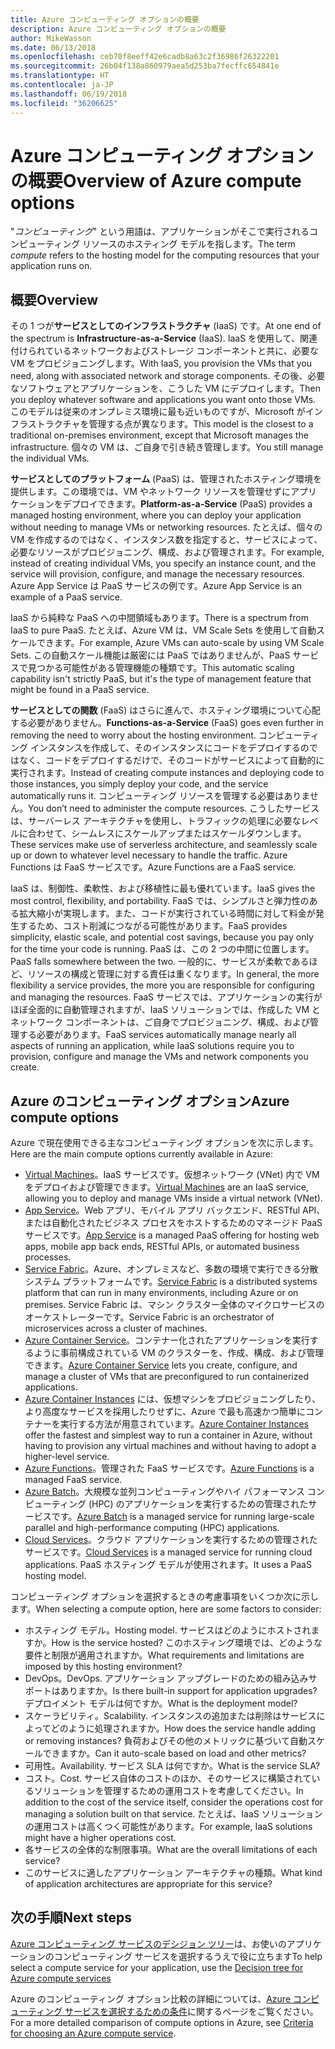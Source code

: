 ```yaml
---
title: Azure コンピューティング オプションの概要
description: Azure コンピューティング オプションの概要
author: MikeWasson
ms.date: 06/13/2018
ms.openlocfilehash: ceb70f8eeff42e6cadb8a63c2f36986f26322201
ms.sourcegitcommit: 26b04f138a860979aea5d253ba7fecffc654841e
ms.translationtype: HT
ms.contentlocale: ja-JP
ms.lasthandoff: 06/19/2018
ms.locfileid: "36206625"
---
```

# <a name="overview-of-azure-compute-options"></a><span data-ttu-id="13a2b-103">Azure コンピューティング オプションの概要</span><span class="sxs-lookup"><span data-stu-id="13a2b-103">Overview of Azure compute options</span></span>

<span data-ttu-id="13a2b-104">"*コンピューティング*" という用語は、アプリケーションがそこで実行されるコンピューティング リソースのホスティング モデルを指します。</span><span class="sxs-lookup"><span data-stu-id="13a2b-104">The term *compute* refers to the hosting model for the computing resources that your application runs on.</span></span> 

## <a name="overview"></a><span data-ttu-id="13a2b-105">概要</span><span class="sxs-lookup"><span data-stu-id="13a2b-105">Overview</span></span>

<span data-ttu-id="13a2b-106">その 1 つが**サービスとしてのインフラストラクチャ** (IaaS) です。</span><span class="sxs-lookup"><span data-stu-id="13a2b-106">At one end of the spectrum is **Infrastructure-as-a-Service** (IaaS).</span></span> <span data-ttu-id="13a2b-107">IaaS を使用して、関連付けられているネットワークおよびストレージ コンポーネントと共に、必要な VM をプロビジョニングします。</span><span class="sxs-lookup"><span data-stu-id="13a2b-107">With IaaS, you provision the VMs that you need, along with associated network and storage components.</span></span> <span data-ttu-id="13a2b-108">その後、必要なソフトウェアとアプリケーションを、こうした VM にデプロイします。</span><span class="sxs-lookup"><span data-stu-id="13a2b-108">Then you deploy whatever software and applications you want onto those VMs.</span></span> <span data-ttu-id="13a2b-109">このモデルは従来のオンプレミス環境に最も近いものですが、Microsoft がインフラストラクチャを管理する点が異なります。</span><span class="sxs-lookup"><span data-stu-id="13a2b-109">This model is the closest to a traditional on-premises environment, except that Microsoft manages the infrastructure.</span></span> <span data-ttu-id="13a2b-110">個々の VM は、ご自身で引き続き管理します。</span><span class="sxs-lookup"><span data-stu-id="13a2b-110">You still manage the individual VMs.</span></span>  

<span data-ttu-id="13a2b-111">**サービスとしてのプラットフォーム** (PaaS) は、管理されたホスティング環境を提供します。この環境では、VM やネットワーク リソースを管理せずにアプリケーションをデプロイできます。</span><span class="sxs-lookup"><span data-stu-id="13a2b-111">**Platform-as-a-Service** (PaaS) provides a managed hosting environment, where you can deploy your application without needing to manage VMs or networking resources.</span></span> <span data-ttu-id="13a2b-112">たとえば、個々の VM を作成するのではなく、インスタンス数を指定すると、サービスによって、必要なリソースがプロビジョニング、構成、および管理されます。</span><span class="sxs-lookup"><span data-stu-id="13a2b-112">For example, instead of creating individual VMs, you specify an instance count, and the service will provision, configure, and manage the necessary resources.</span></span> <span data-ttu-id="13a2b-113">Azure App Service は PaaS サービスの例です。</span><span class="sxs-lookup"><span data-stu-id="13a2b-113">Azure App Service is an example of a PaaS service.</span></span>

<span data-ttu-id="13a2b-114">IaaS から純粋な PaaS への中間領域もあります。</span><span class="sxs-lookup"><span data-stu-id="13a2b-114">There is a spectrum from IaaS to pure PaaS.</span></span> <span data-ttu-id="13a2b-115">たとえば、Azure VM は、VM Scale Sets を使用して自動スケールできます。</span><span class="sxs-lookup"><span data-stu-id="13a2b-115">For example, Azure VMs can auto-scale by using VM Scale Sets.</span></span> <span data-ttu-id="13a2b-116">この自動スケール機能は厳密には PaaS ではありませんが、PaaS サービスで見つかる可能性がある管理機能の種類です。</span><span class="sxs-lookup"><span data-stu-id="13a2b-116">This automatic scaling capability isn't strictly PaaS, but it's the type of management feature that might be found in a PaaS service.</span></span>

<span data-ttu-id="13a2b-117">**サービスとしての関数** (FaaS) はさらに進んで、ホスティング環境について心配する必要がありません。</span><span class="sxs-lookup"><span data-stu-id="13a2b-117">**Functions-as-a-Service** (FaaS) goes even further in removing the need to worry about the hosting environment.</span></span> <span data-ttu-id="13a2b-118">コンピューティング インスタンスを作成して、そのインスタンスにコードをデプロイするのではなく、コードをデプロイするだけで、そのコードがサービスによって自動的に実行されます。</span><span class="sxs-lookup"><span data-stu-id="13a2b-118">Instead of creating compute instances and deploying code to those instances, you simply deploy your code, and the service automatically runs it.</span></span> <span data-ttu-id="13a2b-119">コンピューティング リソースを管理する必要はありません。</span><span class="sxs-lookup"><span data-stu-id="13a2b-119">You don’t need to administer the compute resources.</span></span> <span data-ttu-id="13a2b-120">こうしたサービスは、サーバーレス アーキテクチャを使用し、トラフィックの処理に必要なレベルに合わせて、シームレスにスケールアップまたはスケールダウンします。</span><span class="sxs-lookup"><span data-stu-id="13a2b-120">These services make use of serverless architecture, and seamlessly scale up or down to whatever level necessary to handle the traffic.</span></span> <span data-ttu-id="13a2b-121">Azure Functions は FaaS サービスです。</span><span class="sxs-lookup"><span data-stu-id="13a2b-121">Azure Functions are a FaaS service.</span></span>

<span data-ttu-id="13a2b-122">IaaS は、制御性、柔軟性、および移植性に最も優れています。</span><span class="sxs-lookup"><span data-stu-id="13a2b-122">IaaS gives the most control, flexibility, and portability.</span></span> <span data-ttu-id="13a2b-123">FaaS では、シンプルさと弾力性のある拡大縮小が実現します。また、コードが実行されている時間に対して料金が発生するため、コスト削減につながる可能性があります。</span><span class="sxs-lookup"><span data-stu-id="13a2b-123">FaaS provides simplicity, elastic scale, and potential cost savings, because you pay only for the time your code is running.</span></span> <span data-ttu-id="13a2b-124">PaaS は、この 2 つの中間に位置します。</span><span class="sxs-lookup"><span data-stu-id="13a2b-124">PaaS falls somewhere between the two.</span></span> <span data-ttu-id="13a2b-125">一般的に、サービスが柔軟であるほど、リソースの構成と管理に対する責任は重くなります。</span><span class="sxs-lookup"><span data-stu-id="13a2b-125">In general, the more flexibility a service provides, the more you are responsible for configuring and managing the resources.</span></span> <span data-ttu-id="13a2b-126">FaaS サービスでは、アプリケーションの実行がほぼ全面的に自動管理されますが、IaaS ソリューションでは、作成した VM とネットワーク コンポーネントは、ご自身でプロビジョニング、構成、および管理する必要があります。</span><span class="sxs-lookup"><span data-stu-id="13a2b-126">FaaS services automatically manage nearly all aspects of running an application, while IaaS solutions require you to provision, configure and manage the VMs and network components you create.</span></span>

## <a name="azure-compute-options"></a><span data-ttu-id="13a2b-127">Azure のコンピューティング オプション</span><span class="sxs-lookup"><span data-stu-id="13a2b-127">Azure compute options</span></span>

<span data-ttu-id="13a2b-128">Azure で現在使用できる主なコンピューティング オプションを次に示します。</span><span class="sxs-lookup"><span data-stu-id="13a2b-128">Here are the main compute options currently available in Azure:</span></span>

- <span data-ttu-id="13a2b-129">[Virtual Machines](/azure/virtual-machines/)。IaaS サービスです。仮想ネットワーク (VNet) 内で VM をデプロイおよび管理できます。</span><span class="sxs-lookup"><span data-stu-id="13a2b-129">[Virtual Machines](/azure/virtual-machines/) are an IaaS service, allowing you to deploy and manage VMs inside a virtual network (VNet).</span></span>
- <span data-ttu-id="13a2b-130">[App Service](/azure/app-service/app-service-value-prop-what-is)。Web アプリ、モバイル アプリ バックエンド、RESTful API、または自動化されたビジネス プロセスをホストするためのマネージド PaaS サービスです。</span><span class="sxs-lookup"><span data-stu-id="13a2b-130">[App Service](/azure/app-service/app-service-value-prop-what-is) is a managed PaaS offering for hosting web apps, mobile app back ends, RESTful APIs, or automated business processes.</span></span>
- <span data-ttu-id="13a2b-131">[Service Fabric](/azure/service-fabric/service-fabric-overview)。Azure、オンプレミスなど、多数の環境で実行できる分散システム プラットフォームです。</span><span class="sxs-lookup"><span data-stu-id="13a2b-131">[Service Fabric](/azure/service-fabric/service-fabric-overview) is a distributed systems platform that can run in many environments, including Azure or on premises.</span></span> <span data-ttu-id="13a2b-132">Service Fabric は、マシン クラスター全体のマイクロサービスのオーケストレーターです。</span><span class="sxs-lookup"><span data-stu-id="13a2b-132">Service Fabric is an orchestrator of microservices across a cluster of machines.</span></span> 
- <span data-ttu-id="13a2b-133">[Azure Container Service](/azure/container-service/container-service-intro)。コンテナー化されたアプリケーションを実行するように事前構成されている VM のクラスターを、作成、構成、および管理できます。</span><span class="sxs-lookup"><span data-stu-id="13a2b-133">[Azure Container Service](/azure/container-service/container-service-intro) lets you create, configure, and manage a cluster of VMs that are preconfigured to run containerized applications.</span></span>
- <span data-ttu-id="13a2b-134">[Azure Container Instances](/azure/container-instances/container-instances-overview) には、仮想マシンをプロビジョニングしたり、より高度なサービスを採用したりせずに、Azure で最も高速かつ簡単にコンテナーを実行する方法が用意されています。</span><span class="sxs-lookup"><span data-stu-id="13a2b-134">[Azure Container Instances](/azure/container-instances/container-instances-overview) offer the fastest and simplest way to run a container in Azure, without having to provision any virtual machines and without having to adopt a higher-level service.</span></span>
- <span data-ttu-id="13a2b-135">[Azure Functions](/azure/azure-functions/functions-overview)。管理された FaaS サービスです。</span><span class="sxs-lookup"><span data-stu-id="13a2b-135">[Azure Functions](/azure/azure-functions/functions-overview) is a managed FaaS service.</span></span>
- <span data-ttu-id="13a2b-136">[Azure Batch](/azure/batch/batch-technical-overview)。大規模な並列コンピューティングやハイ パフォーマンス コンピューティング (HPC) のアプリケーションを実行するための管理されたサービスです。</span><span class="sxs-lookup"><span data-stu-id="13a2b-136">[Azure Batch](/azure/batch/batch-technical-overview) is a managed service for running large-scale parallel and high-performance computing (HPC) applications.</span></span>
- <span data-ttu-id="13a2b-137">[Cloud Services](/azure/cloud-services/cloud-services-choose-me)。クラウド アプリケーションを実行するための管理されたサービスです。</span><span class="sxs-lookup"><span data-stu-id="13a2b-137">[Cloud Services](/azure/cloud-services/cloud-services-choose-me) is a managed service for running cloud applications.</span></span> <span data-ttu-id="13a2b-138">PaaS ホスティング モデルが使用されます。</span><span class="sxs-lookup"><span data-stu-id="13a2b-138">It uses a PaaS hosting model.</span></span> 

<span data-ttu-id="13a2b-139">コンピューティング オプションを選択するときの考慮事項をいくつか次に示します。</span><span class="sxs-lookup"><span data-stu-id="13a2b-139">When selecting a compute option, here are some factors to consider:</span></span>

- <span data-ttu-id="13a2b-140">ホスティング モデル。</span><span class="sxs-lookup"><span data-stu-id="13a2b-140">Hosting model.</span></span> <span data-ttu-id="13a2b-141">サービスはどのようにホストされますか。</span><span class="sxs-lookup"><span data-stu-id="13a2b-141">How is the service hosted?</span></span> <span data-ttu-id="13a2b-142">このホスティング環境では、どのような要件と制限が適用されますか。</span><span class="sxs-lookup"><span data-stu-id="13a2b-142">What requirements and limitations are imposed by this hosting environment?</span></span> 
- <span data-ttu-id="13a2b-143">DevOps。</span><span class="sxs-lookup"><span data-stu-id="13a2b-143">DevOps.</span></span> <span data-ttu-id="13a2b-144">アプリケーション アップグレードのための組み込みサポートはありますか。</span><span class="sxs-lookup"><span data-stu-id="13a2b-144">Is there built-in support for application upgrades?</span></span> <span data-ttu-id="13a2b-145">デプロイメント モデルは何ですか。</span><span class="sxs-lookup"><span data-stu-id="13a2b-145">What is the deployment model?</span></span>
- <span data-ttu-id="13a2b-146">スケーラビリティ。</span><span class="sxs-lookup"><span data-stu-id="13a2b-146">Scalability.</span></span> <span data-ttu-id="13a2b-147">インスタンスの追加または削除はサービスによってどのように処理されますか。</span><span class="sxs-lookup"><span data-stu-id="13a2b-147">How does the service handle adding or removing instances?</span></span> <span data-ttu-id="13a2b-148">負荷およびその他のメトリックに基づいて自動スケールできますか。</span><span class="sxs-lookup"><span data-stu-id="13a2b-148">Can it auto-scale based on load and other metrics?</span></span> 
- <span data-ttu-id="13a2b-149">可用性。</span><span class="sxs-lookup"><span data-stu-id="13a2b-149">Availability.</span></span> <span data-ttu-id="13a2b-150">サービス SLA は何ですか。</span><span class="sxs-lookup"><span data-stu-id="13a2b-150">What is the service SLA?</span></span> 
- <span data-ttu-id="13a2b-151">コスト。</span><span class="sxs-lookup"><span data-stu-id="13a2b-151">Cost.</span></span> <span data-ttu-id="13a2b-152">サービス自体のコストのほか、そのサービスに構築されているソリューションを管理するための運用コストを考慮してください。</span><span class="sxs-lookup"><span data-stu-id="13a2b-152">In addition to the cost of the service itself, consider the operations cost for managing a solution built on that service.</span></span> <span data-ttu-id="13a2b-153">たとえば、IaaS ソリューションの運用コストは高くつく可能性があります。</span><span class="sxs-lookup"><span data-stu-id="13a2b-153">For example, IaaS solutions might have a higher operations cost.</span></span>
- <span data-ttu-id="13a2b-154">各サービスの全体的な制限事項。</span><span class="sxs-lookup"><span data-stu-id="13a2b-154">What are the overall limitations of each service?</span></span> 
- <span data-ttu-id="13a2b-155">このサービスに適したアプリケーション アーキテクチャの種類。</span><span class="sxs-lookup"><span data-stu-id="13a2b-155">What kind of application architectures are appropriate for this service?</span></span> 

## <a name="next-steps"></a><span data-ttu-id="13a2b-156">次の手順</span><span class="sxs-lookup"><span data-stu-id="13a2b-156">Next steps</span></span>

<span data-ttu-id="13a2b-157">[Azure コンピューティング サービスのデシジョン ツリー](./compute-decision-tree.md)は、お使いのアプリケーションのコンピューティング サービスを選択するうえで役に立ちます</span><span class="sxs-lookup"><span data-stu-id="13a2b-157">To help select a compute service for your application, use the [Decision tree for Azure compute services](./compute-decision-tree.md)</span></span>

<span data-ttu-id="13a2b-158">Azure のコンピューティング オプション比較の詳細については、[Azure コンピューティング サービスを選択するための条件](./compute-comparison.md)に関するページをご覧ください。</span><span class="sxs-lookup"><span data-stu-id="13a2b-158">For a more detailed comparison of compute options in Azure, see [Criteria for choosing an Azure compute service](./compute-comparison.md).</span></span>
